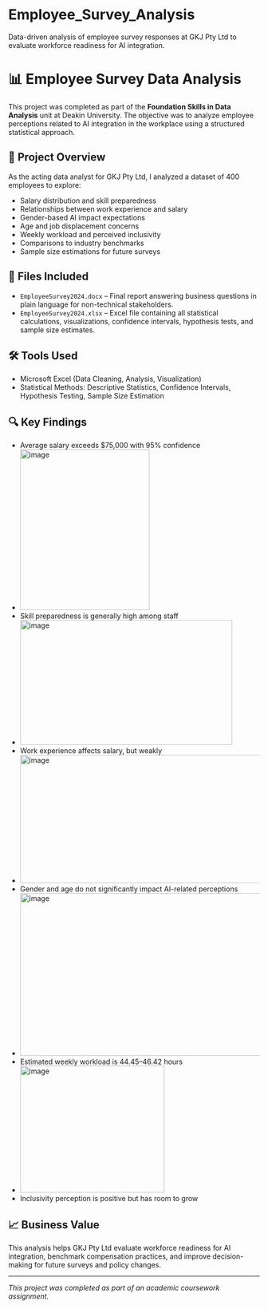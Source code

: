 # Employee_Survey_Analysis
Data-driven analysis of employee survey responses at GKJ Pty Ltd to evaluate workforce readiness for AI integration.

# 📊 Employee Survey Data Analysis 

This project was completed as part of the **Foundation Skills in Data Analysis** unit at Deakin University. The objective was to analyze employee perceptions related to AI integration in the workplace using a structured statistical approach.

## 📝 Project Overview
As the acting data analyst for GKJ Pty Ltd, I analyzed a dataset of 400 employees to explore:
- Salary distribution and skill preparedness
- Relationships between work experience and salary
- Gender-based AI impact expectations
- Age and job displacement concerns
- Weekly workload and perceived inclusivity
- Comparisons to industry benchmarks
- Sample size estimations for future surveys

## 📂 Files Included
- `EmployeeSurvey2024.docx` – Final report answering business questions in plain language for non-technical stakeholders.
- `EmployeeSurvey2024.xlsx` – Excel file containing all statistical calculations, visualizations, confidence intervals, hypothesis tests, and sample size estimates.

## 🛠️ Tools Used
- Microsoft Excel (Data Cleaning, Analysis, Visualization)
- Statistical Methods: Descriptive Statistics, Confidence Intervals, Hypothesis Testing, Sample Size Estimation

## 🔍 Key Findings
- Average salary exceeds $75,000 with 95% confidence
- <img width="259" height="322" alt="image" src="https://github.com/user-attachments/assets/f7ecdbb8-bee1-499a-93d8-ddfaa5a19450" />
- Skill preparedness is generally high among staff
- <img width="425" height="250" alt="image" src="https://github.com/user-attachments/assets/b6d49fb6-fd1d-4ef2-8079-80d3cb0fe007" />
- Work experience affects salary, but weakly
- <img width="488" height="257" alt="image" src="https://github.com/user-attachments/assets/ce4abda8-8acd-49e1-a9b1-c4ebab059afa" />
- Gender and age do not significantly impact AI-related perceptions
- <img width="551" height="326" alt="image" src="https://github.com/user-attachments/assets/56f0e881-64f6-4496-b7c0-4eed9c743117" />
- Estimated weekly workload is 44.45–46.42 hours
- <img width="289" height="254" alt="image" src="https://github.com/user-attachments/assets/e0d3109a-b226-4b4d-92df-eca354e5ce70" />
- Inclusivity perception is positive but has room to grow

## 📈 Business Value
This analysis helps GKJ Pty Ltd evaluate workforce readiness for AI integration, benchmark compensation practices, and improve decision-making for future surveys and policy changes.

---

*This project was completed as part of an academic coursework assignment.*
